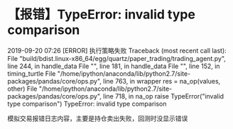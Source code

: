 # 【报错】TypeError: invalid type comparison

2019-09-20 07:26 [ERROR] 执行策略失败 Traceback (most recent call last): File "build/bdist.linux-x86_64/egg/quartz/paper_trading/trading_agent.py", line 244, in handle_data File "", line 181, in handle_data File "", line 152, in timing_turtle File "/home/ipython/anaconda/lib/python2.7/site-packages/pandas/core/ops.py", line 763, in wrapper res = na_op(values, other) File "/home/ipython/anaconda/lib/python2.7/site-packages/pandas/core/ops.py", line 718, in na_op raise TypeError("invalid type comparison") TypeError: invalid type comparison

模拟交易报错日志内容，主要是持仓卖出失败，回测时没显示错误